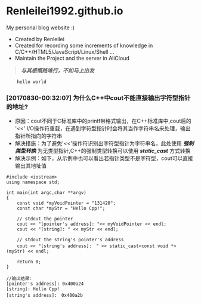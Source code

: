 # Renleilei1992.github.io
My personal blog website :)

- Created by Renleilei
- Created for recording some increments of knowledge in C/C++/HTML5/JavaScript/Linux/Shell ...
- Maintain the Project and the server in AliCloud

> ***与其感慨路难行，不如马上出发***

```
    hello world
```


### [20170830-00:32:07] 为什么C++中cout不能直接输出字符型指针的地址?

- 原因：cout不同于C标准库中的printf带格式输出，在C++标准库中,cout后的 '<<' I/O操作符重载，在遇到字符型指针时会将其当作字符串名来处理，输出指针所指向的字符串
- 解决措施：为了避免'<<'操作符识别出字符型指针为字符串名，此处使用 ***强制类型转换*** 为无类型指针,C++的强制类型转换可以使用 ***static_cast*** 方式转换
- 解决示例：如下，从示例中也可以看出若指针类型不是字符型，cout可以直接输出其地址值
```
#include <iostream>
using namespace std;

int main(int argc,char **argv)
{
    const void *myVoidPointer = "131420";
    const char *myStr = "Hello Cpp!";

    // stdout the pointer
    cout << "[pointer's address]: "<< myVoidPointer << endl;
    cout << "[string]: " << myStr << endl;

    // stdout the string's pointer's address
    cout << "[string's address]:　" << static_cast<const void *>(myStr) << endl;

    return 0;
}

//输出结果:
[pointer's address]: 0x400a24
[string]: Hello Cpp!
[string's address]:　0x400a2b
```
